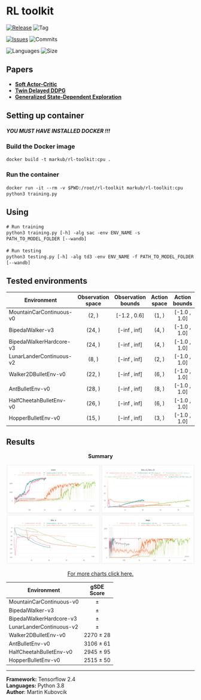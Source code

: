 # RL toolkit

[![Release](https://img.shields.io/github/release/markub3327/rl-toolkit)](https://github.com/markub3327/rl-toolkit/releases)
![Tag](https://img.shields.io/github/v/tag/markub3327/rl-toolkit)

[![Issues](https://img.shields.io/github/issues/markub3327/rl-toolkit)](https://github.com/markub3327/rl-toolkit/issues)
![Commits](https://img.shields.io/github/commit-activity/w/markub3327/rl-toolkit)

![Languages](https://img.shields.io/github/languages/count/markub3327/rl-toolkit)
![Size](https://img.shields.io/github/repo-size/markub3327/rl-toolkit)

## Papers
  * [**Soft Actor-Critic**](https://arxiv.org/pdf/1812.05905.pdf)
  * [**Twin Delayed DDPG**](https://arxiv.org/pdf/1802.09477.pdf)
  * [**Generalized State-Dependent Exploration**](https://arxiv.org/pdf/2005.05719.pdf)

## Setting up container

##### YOU MUST HAVE INSTALLED DOCKER !!!

### Build the Docker image

```shell
docker build -t markub/rl-toolkit:cpu .
```

### Run the container

```shell
docker run -it --rm -v $PWD:/root/rl-toolkit markub/rl-toolkit:cpu python3 training.py
```

## Using

```shell
# Run training
python3 training.py [-h] -alg sac -env ENV_NAME -s PATH_TO_MODEL_FOLDER [--wandb]

# Run testing
python3 testing.py [-h] -alg td3 -env ENV_NAME -f PATH_TO_MODEL_FOLDER [--wandb]
```

## Tested environments

  | Environment              | Observation space | Observation bounds | Action space | Action bounds |
  | ------------------------ | :---------------: | :----------------: | :----------: | :-----------: |
  | MountainCarContinuous-v0 | (2, ) | [-1.2 , 0.6] | (1, ) | [-1.0 , 1.0] |
  | BipedalWalker-v3         | (24, ) | [-inf , inf] | (4, ) | [-1.0 , 1.0] | 
  | BipedalWalkerHardcore-v3 | (24, ) | [-inf , inf] | (4, ) | [-1.0 , 1.0] |
  | LunarLanderContinuous-v2 | (8, ) | [-inf , inf] | (2, ) | [-1.0 , 1.0] |
  | Walker2DBulletEnv-v0     | (22, ) | [-inf , inf] | (6, ) | [-1.0 , 1.0] |
  | AntBulletEnv-v0          | (28, ) | [-inf , inf] | (8, ) | [-1.0 , 1.0] |
  | HalfCheetahBulletEnv-v0  | (26, ) | [-inf , inf] | (6, ) | [-1.0 , 1.0] |
  | HopperBulletEnv-v0       | (15, ) | [-inf , inf] | (3, ) | [-1.0 , 1.0] |


## Results

<p align="center"><b>Summary</b></p>
<p align="center">
  <img src="img/results.png" alt="results">
</p>
<p align="center"><a href="https://wandb.ai/markub/rl-toolkit?workspace=user-markub" target="_blank">For more charts click here.</a></p>

  | Environment              | gSDE<br>Score |
  | ------------------------ | :---: | 
  | MountainCarContinuous-v0 | ± |
  | BipedalWalker-v3         | ± |
  | BipedalWalkerHardcore-v3 | ± |
  | LunarLanderContinuous-v2 | ± |
  | Walker2DBulletEnv-v0     | 2270 ± 28 |
  | AntBulletEnv-v0          | 3106 ± 61 |
  | HalfCheetahBulletEnv-v0  | 2945 ± 95 |
  | HopperBulletEnv-v0       | 2515 ± 50 |

----------------------------------

**Framework:** Tensorflow 2.4
<br>
**Languages:** Python 3.8
<br>
**Author**: Martin Kubovcik
